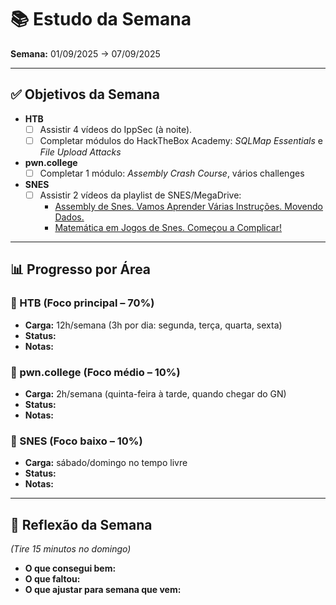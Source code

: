 # 📚 Estudo da Semana

**Semana:** 01/09/2025 -> 07/09/2025

---

## ✅ Objetivos da Semana

- **HTB**
  - [ ] Assistir 4 vídeos do IppSec (à noite).
  - [ ] Completar módulos do HackTheBox Academy: *SQLMap Essentials* e *File Upload Attacks*
- **pwn.college**
  - [ ] Completar 1 módulo: *Assembly Crash Course*, vários challenges
- **SNES**
  - [ ] Assistir 2 vídeos da playlist de SNES/MegaDrive:
    - [Assembly de Snes. Vamos Aprender Várias Instruções. Movendo Dados.](https://www.youtube.com/watch?v=6IzgQz9TWBc)  
    - [Matemática em Jogos de Snes. Começou a Complicar!](https://www.youtube.com/watch?v=SZHr_YH877s)

---

## 📊 Progresso por Área

### 🔹 HTB (Foco principal – 70%)
- **Carga:** 12h/semana (3h por dia: segunda, terça, quarta, sexta)
- **Status:** 
- **Notas:** 

### 🔹 pwn.college (Foco médio – 10%)
- **Carga:** 2h/semana (quinta-feira à tarde, quando chegar do GN)
- **Status:** 
- **Notas:** 

### 🔹 SNES (Foco baixo – 10%)
- **Carga:** sábado/domingo no tempo livre
- **Status:** 
- **Notas:** 

---

## 📝 Reflexão da Semana
*(Tire 15 minutos no domingo)*  
- **O que consegui bem:** 
- **O que faltou:** 
- **O que ajustar para semana que vem:** 
